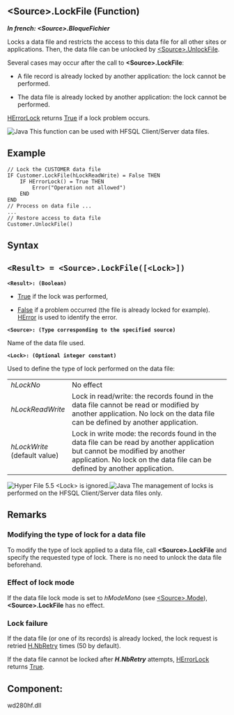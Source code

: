 


## &lt;Source&gt;.LockFile (Function)

***In french: &lt;Source&gt;.BloqueFichier***



<a name="XUse"></a>
<a name="Use"></a>
<a name="description"></a>
Locks a data file and restricts the access to this data file for all other sites or applications. Then, the data file can be unlocked by [&lt;Source&gt;.UnlockFile](../WDLang4/1000024211.md).

Several cases may occur after the call to **&lt;Source&gt;.LockFile**:

- A file record is already locked by another application: the lock cannot be performed.

- The data file is already locked by another application: the lock cannot be performed.




[HErrorLock](../WDLang4/3044099.md) returns <u><u><u>True</u></u></u> if a lock problem occurs.

![Java](https://doc.pcsoft.fr/ext/images/us/JAVA.png) This function can be used with HFSQL Client/Server data files.


<a name="Example1"></a>
<a name="sample_code"></a>

## Example


```wl
// Lock the CUSTOMER data file
IF Customer.LockFile(hLockReadWrite) = False THEN
	IF HErrorLock() = True THEN
		Error("Operation not allowed")
	END
END
// Process on data file ...
...
// Restore access to data file
Customer.UnlockFile()
```

<a name="XSYNTAX"></a>
<a name="SYNTAX1"></a>

## Syntax

`<Result> = <Source>.LockFile([<Lock>])`
---

**`<Result>: (Boolean)`**



- <u><u><u><u>True</u></u></u></u> if the lock was performed,

- <u><u><u><u>False</u></u></u></u> if a problem occurred (the file is already locked for example). [HError](../WDLang4/3044088.md) is used to identify the error.




**`<Source>: (Type corresponding to the specified source)`**

Name of the data file used. 

**`<Lock>: (Optional integer constant)`**

Used to define the type of lock performed on the data file:



|   |   |
| --- | --- |
| *hLockNo* | No effect |
| *hLockReadWrite* | Lock in read/write: the records found in the data file cannot be read or modified by another application. No lock on the data file can be defined by another application. |
| *hLockWrite*<br>(default value) | Lock in write mode: the records found in the data file can be read by another application but cannot be modified by another application. No lock on the data file can be defined by another application. |


![Hyper File 5.5](https://doc.pcsoft.fr/ext/images/us/HF55.png) &lt;Lock&gt; is ignored.![Java](https://doc.pcsoft.fr/ext/images/us/JAVA.png) The management of locks is performed on the HFSQL Client/Server data files only.



<a name="NOTE0"></a>
<a name="NOTE0_1"></a>

## Remarks


### Modifying the type of lock for a data file
<a name="modifying_the_type_lock_for_data_file_ELTPARAGRAPHE000289"></a>

To modify the type of lock applied to a data file, call **&lt;Source&gt;.LockFile** and specify the requested type of lock. There is no need to unlock the data file beforehand.
<a name="NOTE0_2"></a>


### Effect of lock mode
<a name="effect_lock_mode_ELTPARAGRAPHE000301"></a>

If the data file lock mode is set to *hModeMono* (see [&lt;Source&gt;.Mode](../WDLang4/1000025037.md)), **&lt;Source&gt;.LockFile** has no effect.
<a name="NOTE0_3"></a>


### Lock failure
<a name="lock_failure_ELTPARAGRAPHE000318"></a>

If the data file (or one of its records) is already locked, the lock request is retried [H.NbRetry](../WDLang4/3044075.md) times (50 by default).

If the data file cannot be locked after ***H.NbRetry*** attempts, [HErrorLock](../WDLang4/3044099.md) returns <u><u><u><u>True</u></u></u></u>.

<a name="XComponent"></a>

## Component:
wd280hf.dll
